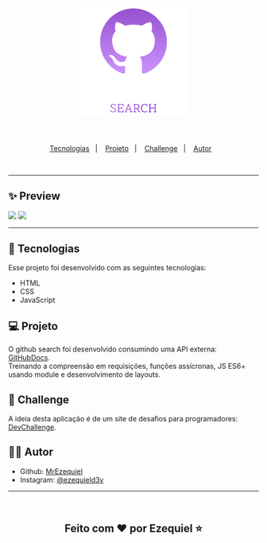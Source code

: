 <h1 align="center">
  <img alt="github search" title="github search" src="./assets/logo.svg" width="220px" />
</h1>
<br>
<p align="center">
  <a href="#-tecnologias">Tecnologias</a>&nbsp;&nbsp;&nbsp;|&nbsp;&nbsp;&nbsp;
  <a href="#-projeto">Projeto</a>&nbsp;&nbsp;&nbsp;|&nbsp;&nbsp;&nbsp;
  <a href="#-layout">Challenge</a>&nbsp;&nbsp;&nbsp;|&nbsp;&nbsp;&nbsp;
  <a href="#-autor">Autor</a>&nbsp;&nbsp;&nbsp;
</p>
<br>
<hr>

## ✨ Preview

<img src="https://i.imgur.com/LB3wfgk.png">

<img src="https://i.imgur.com/M9eJ09d.png">

<hr>

## 🚀 Tecnologias

Esse projeto foi desenvolvido com as seguintes tecnologias:

- HTML
- CSS
- JavaScript

## 💻 Projeto

O github search foi desenvolvido consumindo uma API externa: <a href="https://docs.github.com/pt/rest">GitHubDocs</a>.
<br>
Treinando a compreensão em requisições, funções assícronas, JS ES6+ usando module e desenvolvimento de layouts.

## 🔖 Challenge

A ideia desta aplicação é de um site de desafios para programadores: <a href="https://www.devchallenge.com.br/challenges/6010b6ad1194ca0021a24f31/details">DevChallenge</a>.

## 👨‍💻 Autor

- Github: <a href="https://github.com/">MrEzequiel
  </a>
- Instagram: <a href="https://www.instagram.com/ezequield3v/">@ezequield3v</a>

<hr>
<br>
<h2 align="center">Feito com ♥ por Ezequiel ⭐️</h2>
